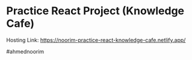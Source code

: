# Practice React Project (Knowledge Cafe)

Hosting Link:
https://noorim-practice-react-knowledge-cafe.netlify.app/

#ahmednoorim

